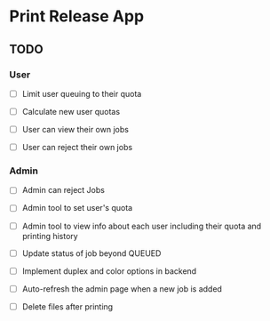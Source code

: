 # Print Release App

## TODO

### User

- [ ] Limit user queuing to their quota
- [ ] Calculate new user quotas

- [ ] User can view their own jobs
- [ ] User can reject their own jobs

### Admin

- [ ] Admin can reject Jobs
- [ ] Admin tool to set user's quota
- [ ] Admin tool to view info about each user including their quota and printing history

- [ ] Update status of job beyond QUEUED
- [ ] Implement duplex and color options in backend

- [ ] Auto-refresh the admin page when a new job is added
- [ ] Delete files after printing

